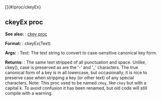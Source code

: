 []{#/proc/ckeyEx}
  ## ckeyEx proc
  **See also:**
  :   [ckey proc](ref/proc/ckey)
  <!-- -->
  **Format:**
  :   ckeyEx(Text)
  <!-- -->
  **Args:**
  :   Text: The text string to convert to case-sensitive canonical key
      form.
  <!-- -->
  **Returns:**
  :   The same text stripped of all punctuation and space. Unlike, ckey(),
      case is preserved as are the \'-\' and \'\_\' characters.
  The true canonical form of a key is in all lowercase, but occasionally,
  it is nice to preserve case when stripping a key (or other text) of any
  special characters.
  Note: This proc used to be named `cKey`, like `ckey` but with a capital
  k. To avoid confusion it has been renamed, but old code will still
  compile with a warning.